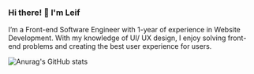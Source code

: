 ### Hi there! 👋 I'm Leif

I’m a Front-end Software Engineer with 1-year of experience in Website Development. With my knowledge of UI/ UX design, I enjoy
solving front-end problems and creating the best user experience for users.



![Anurag's GitHub stats](https://github-readme-stats.vercel.app/api?username=jpeseWang&show_icons=true&theme=radical)


